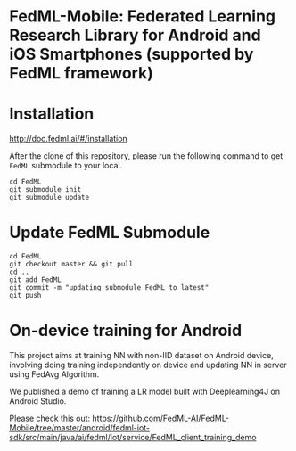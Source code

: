 # FedML-Mobile: Federated Learning Research Library for Android and iOS Smartphones (supported by FedML framework)

# Installation
http://doc.fedml.ai/#/installation

After the clone of this repository, please run the following command to get `FedML` submodule to your local.
```
cd FedML
git submodule init
git submodule update
```


# Update FedML Submodule
```
cd FedML
git checkout master && git pull
cd ..
git add FedML
git commit -m "updating submodule FedML to latest"
git push
```


# On-device training for Android

This project aims at training NN with non-IID dataset on Android device, involving doing training independently on device and updating NN in server using FedAvg Algorithm.  

We published a demo of training a LR model built with Deeplearning4J on Android Studio.  

Please check this out: https://github.com/FedML-AI/FedML-Mobile/tree/master/android/fedml-iot-sdk/src/main/java/ai/fedml/iot/service/FedML_client_training_demo
